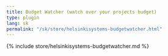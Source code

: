 ```yaml
---
title: Budget Watcher (watch over your projects budget)
type: plugin
lang: sk
permalink: "/sk/store/helsinkisystems-budgetwatcher.html"
---
```


{% include store/helsinkisystems-budgetwatcher.md %}
